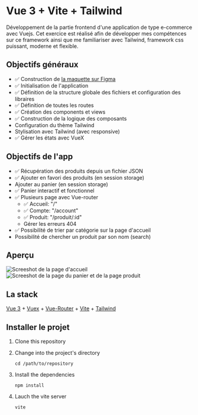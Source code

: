 # Vue 3 + Vite + Tailwind

Développement de la partie frontend d'une application de type e-commerce avec Vuejs. Cet exercice est réalisé afin de développer mes compétences sur ce framework ainsi que me familiariser avec Tailwind, framework css puissant, moderne et flexible.

## Objectifs généraux

- ✅ Construction de [la maquette sur Figma](<(https://www.figma.com/file/oDbFGk4bk9xg2QZ3MNLtRg/Vuejs-shop-entrainement?node-id=0%3A1)>)
- ✅ Initialisation de l'application
- ✅ Définition de la structure globale des fichiers et configuration des libraires
- ✅ Définition de toutes les routes
- ✅ Création des components et views
- ✅ Construction de la logique des composants
- Configuration du thème Tailwind
- Stylisation avec Tailwind (avec responsive)
- ✅ Gérer les états avec VueX

## Objectifs de l'app

- ✅ Récupération des produits depuis un fichier JSON
- ✅ Ajouter en favori des produits (en session storage)
- Ajouter au panier (en session storage)
- ✅ Panier interactif et fonctionnel
- ✅ Plusieurs page avec Vue-router
  - ✅ Accueil: "/"
  - ✅ Compte: "/account"
  - ✅ Produit: "/produit/:id"
  - Gérer les erreurs 404
- ✅ Possibilité de trier par catégorie sur la page d'accueil
- Possibilité de chercher un produit par son nom (search)

## Aperçu

![Screeshot de la page d'accueil](https://imgur.com/a/s4ZM2Ni)
![Screeshot de la page du panier et de la page produit](https://imgur.com/a/D4nTRx4)

## La stack

[Vue 3](https://v3.vuejs.org/) + [Vuex](https://vuex.vuejs.org/) + [Vue-Router](https://router.vuejs.org/) + [Vite](https://vitejs.dev/) + [Tailwind](https://tailwindcss.com/docs/guides/vite)

## Installer le projet

1. Clone this repository

2. Change into the project's directory
   ```
   cd /path/to/repository
   ```
3. Install the dependencies
   ```
   npm install
   ```
4. Lauch the vite server
   ```
   vite
   ```
